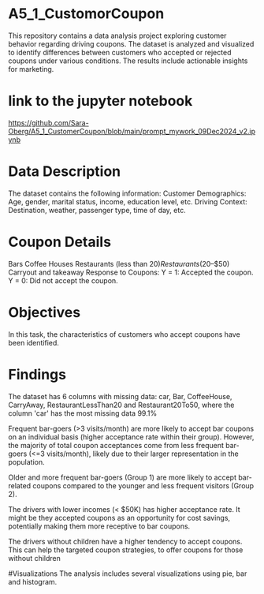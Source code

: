 # A5_1_CustomorCoupon
This repository contains a data analysis project exploring customer behavior regarding driving coupons. The dataset is analyzed and visualized to identify differences between customers who accepted or rejected coupons under various conditions. The results include actionable insights for marketing.

# link to the jupyter notebook
https://github.com/Sara-Oberg/A5_1_CustomerCoupon/blob/main/prompt_mywork_09Dec2024_v2.ipynb

# Data Description
The dataset contains the following information:
Customer Demographics: Age, gender, marital status, income, education level, etc.
Driving Context: Destination, weather, passenger type, time of day, etc.

# Coupon Details 
Bars
Coffee Houses
Restaurants (less than $20)
Restaurants ($20–$50)
Carryout and takeaway
Response to Coupons:
Y = 1: Accepted the coupon.
Y = 0: Did not accept the coupon.

# Objectives
In this task, the characteristics of customers who accept coupons have been identified.

# Findings
The dataset has 6 columns with missing data: car, Bar, CoffeeHouse, CarryAway, RestaurantLessThan20 and Restaurant20To50, where the column 'car' has the most missing data 99.1%

Frequent bar-goers (>3 visits/month) are more likely to accept bar coupons on an individual basis (higher acceptance rate within their group). However, the majority of total coupon acceptances come from less frequent bar-goers (<=3 visits/month), likely due to their larger representation in the population.

Older and more frequent bar-goers (Group 1) are more likely to accept bar-related coupons compared to the younger and less frequent visitors (Group 2).

The drivers with lower incomes (< $50K) has higher acceptance rate. It might be they accepted coupons as an opportunity for cost savings, potentially making them more receptive to bar coupons.

The drivers without children have a higher tendency to accept coupons.
This can help the targeted coupon strategies, to offer coupons for those without children

#Visualizations
The analysis includes several visualizations using pie, bar and histogram.
